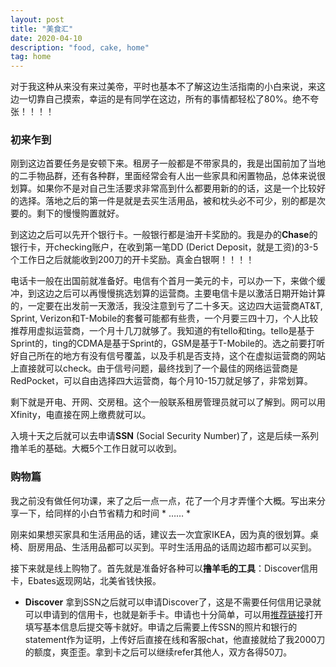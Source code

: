 ```yaml
---
layout: post
title: "美食汇"
date: 2020-04-10
description: "food, cake, home"
tag: home
---   
```


  对于我这种从来没有来过美帝，平时也基本不了解这边生活指南的小白来说，来这边一切靠自己摸索，幸运的是有同学在这边，所有的事情都轻松了80%。绝不夸张！！！！

### **初来乍到**
  刚到这边首要任务是安顿下来。租房子一般都是不带家具的，我是出国前加了当地的二手物品群，还有各种群，里面经常会有人出一些家具和闲置物品，总体来说很划算。如果你不是对自己生活要求非常高到什么都要用新的的话，这是一个比较好的选择。落地之后的第一件是就是去买生活用品，被和枕头必不可少，别的都是次要的。剩下的慢慢购置就好。

  到这边之后可以先开个银行卡。一般银行都是油开卡奖励的。我是办的**Chase**的银行卡，开checking账户，在收到第一笔DD (Derict Deposit，就是工资)的3-5个工作日之后就能收到200刀的开卡奖励。真金白银啊！！！！  

  电话卡一般在出国前就准备好。电信有个首月一美元的卡，可以办一下，来做个缓冲，到这边之后可以再慢慢挑选划算的运营商。主要电信卡是以激活日期开始计算的，一定要在出发前一天激活，我没注意到亏了二十多天。这边四大运营商AT&T, Sprint, Verizon和T-Mobile的套餐可能都有些贵，一个月要三四十刀，个人比较推荐用虚拟运营商，一个月十几刀就够了。我知道的有tello和ting。tello是基于Sprint的，ting的CDMA是基于Sprint的，GSM是基于T-Mobile的。选之前要打听好自己所在的地方有没有信号覆盖，以及手机是否支持，这个在虚拟运营商的网站上直接就可以check。由于信号问题，最终找到了一个最佳的网络运营商是RedPocket，可以自由选择四大运营商，每个月10-15刀就足够了，非常划算。
  
  剩下就是开电、开网、交房租。这个一般联系租房管理员就可以了解到。网可以用Xfinity，电直接在网上缴费就可以。
  
  入境十天之后就可以去申请**SSN** (Social Security Number)了，这是后续一系列撸羊毛的基础。大概5个工作日就可以收到。

### **购物篇**
  我之前没有做任何功课，来了之后一点一点，花了一个月才弄懂个大概。写出来分享一下，给同样的小白节省精力和时间 * …… *
  
  刚来如果想买家具和生活用品的话，建议去一次宜家IKEA，因为真的很划算。桌椅、厨房用品、生活用品都可以买到。平时生活用品的话周边超市都可以买到。
  
  接下来就是线上购物了。首先就是准备好各种可以**撸羊毛的工具**：Discover信用卡，Ebates返现网站，北美省钱快报。
  
  * **Discover** 拿到SSN之后就可以申请Discover了，这是不需要任何信用记录就可以申请到的信用卡，也就是新手卡。申请也十分简单，可以用<a href="https://refer.discover.com/s/q47eq">推荐链接</a>打开填写基本信息后提交等卡就好。申请之后需要上传SSN的照片和银行的statement作为证明，上传好后直接在线和客服chat，他直接就给了我2000刀的额度，爽歪歪。拿到卡之后可以继续refer其他人，双方各得50刀。
  
